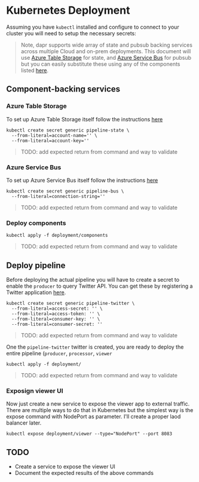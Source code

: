 # Kubernetes Deployment

Assuming you have `kubectl` installed and configure to connect to your cluster you will need to setup the necessary secrets:

> Note, dapr supports wide array of state and pubsub backing services across multiple Cloud and on-prem deployments. This document will use [Azure Table Storage](https://docs.microsoft.com/en-us/azure/storage/common/storage-account-create?tabs=azure-portal) for state, and [Azure Service Bus](https://docs.microsoft.com/en-us/azure/service-bus-messaging/service-bus-quickstart-topics-subscriptions-portal) for pubsub but you can easily substitute these using any of the components listed [here](https://github.com/dapr/docs/tree/master/howto).

## Component-backing services 

### Azure Table Storage

To set up Azure Table Storage itself follow the instructions [here](https://docs.microsoft.com/en-us/azure/storage/common/storage-account-create?tabs=azure-portal)

```shell
kubectl create secret generic pipeline-state \
  --from-literal=account-name='' \
  --from-literal=account-key=''
```

> TODO: add expected return from command and way to validate 

### Azure Service Bus

To set up Azure Service Bus itself follow the instructions [here](https://docs.microsoft.com/en-us/azure/service-bus-messaging/service-bus-quickstart-topics-subscriptions-portal)


```shell
kubectl create secret generic pipeline-bus \
  --from-literal=connection-string=''
```

> TODO: add expected return from command and way to validate 


### Deploy components

```shell
kubectl apply -f deployment/components
```

> TODO: add expected return from command and way to validate 


## Deploy pipeline 

Before deploying the actual pipeline you will have to create a secret to enable the `producer` to query Twitter API. You can get these by registering a Twitter application [here](https://developer.twitter.com/en/apps/create).


```shell
kubectl create secret generic pipeline-twitter \
  --from-literal=access-secret: '' \
  --from-literal=access-token: '' \
  --from-literal=consumer-key: '' \
  --from-literal=consumer-secret: ''
```

> TODO: add expected return from command and way to validate 

One the `pipeline-twitter` twitter is created, you are ready to deploy the entire pipeline (`producer`, `processor`, `viewer`

```shell
kubectl apply -f deployment/
```

> TODO: add expected return from command and way to validate 

### Exposign viewer UI

Now just create a new service to expose the viewer app to external traffic. There are multiple ways to do that in Kubernetes but the simplest way is the expose command with NodePort as parameter. I'll create a proper laod balancer later. 

```shell
kubectl expose deployment/viewer --type="NodePort" --port 8083
```

## TODO

* Create a service to expose the viewer UI
* Document the expected results of the above commands 


